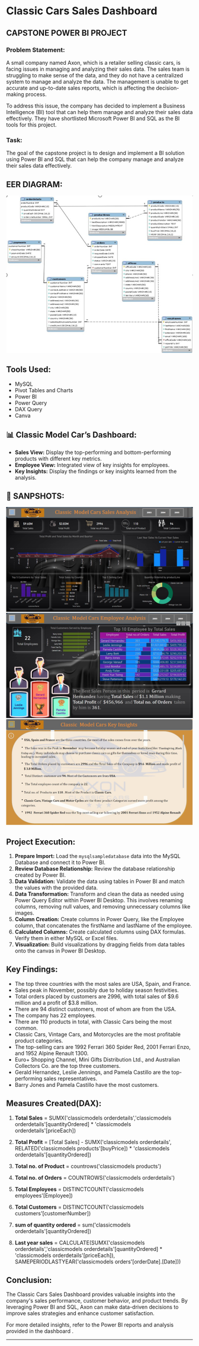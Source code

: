 # Classic Cars Sales Dashboard

## CAPSTONE POWER BI PROJECT

### Problem Statement:
A small company named Axon, which is a retailer selling classic cars, is facing issues in managing and analyzing their sales data. The sales team is struggling to make sense of the data, and they do not have a centralized system to manage and analyze the data. The management is unable to get accurate and up-to-date sales reports, which is affecting the decision-making process.

To address this issue, the company has decided to implement a Business Intelligence (BI) tool that can help them manage and analyze their sales data effectively. They have shortlisted Microsoft Power BI and SQL as the BI tools for this project.

### Task:
The goal of the capstone project is to design and implement a BI solution using Power BI and SQL that can help the company manage and analyze their sales data effectively.

## EER DIAGRAM:

![EER DIAGRAM](https://github.com/Sonus5418/classic-cars-sales-dashboard/blob/main/eer%20%20diagram.jpg)

## Tools Used:
- MySQL
- Pivot Tables and Charts
- Power BI
- Power Query
- DAX Query
- Canva

## :bar_chart: Classic Model Car’s Dashboard:
- **Sales View:** Display the top-performing and bottom-performing products with different key metrics.
- **Employee View:** Integrated view of key insights for employees.
- **Key Insights:** Display the findings or key insights learned from the analysis.

## :camera_flash: SANPSHOTS:

![SALES VIEW](https://github.com/Sonus5418/classic-cars-sales-dashboard/blob/main/classic%20cars%20dashboards/classic%20car%201.jpg)
![EMPLOYEE VIEW](https://github.com/Sonus5418/classic-cars-sales-dashboard/blob/main/classic%20cars%20dashboards/classic%20car%202.jpg)
![KEY INSIGHTS](https://github.com/Sonus5418/classic-cars-sales-dashboard/blob/main/classic%20cars%20dashboards/classic%20car%203.jpg)

## Project Execution:
1. **Prepare Import:** Load the `mysqlsampledatabase` data into the MySQL Database and connect it to Power BI.
2. **Review Database Relationship:** Review the database relationship created by Power BI.
3. **Data Validation:** Validate the data using tables in Power BI and match the values with the provided data.
4. **Data Transformation:** Transform and clean the data as needed using Power Query Editor within Power BI Desktop. This involves renaming columns, removing null values, and removing unnecessary columns like images.
5. **Column Creation:** Create columns in Power Query, like the Employee column, that concatenates the firstName and lastName of the employee.
6. **Calculated Columns:** Create calculated columns using DAX formulas. Verify them in either MySQL or Excel files.
7. **Visualization:** Build visualizations by dragging fields from data tables onto the canvas in Power BI Desktop.

## Key Findings:
- The top three countries with the most sales are USA, Spain, and France.
- Sales peak in November, possibly due to holiday season festivities.
- Total orders placed by customers are 2996, with total sales of $9.6 million and a profit of $3.8 million.
- There are 94 distinct customers, most of whom are from the USA.
- The company has 22 employees.
- There are 110 products in total, with Classic Cars being the most common.
- Classic Cars, Vintage Cars, and Motorcycles are the most profitable product categories.
- The top-selling cars are 1992 Ferrari 360 Spider Red, 2001 Ferrari Enzo, and 1952 Alpine Renault 1300.
- Euro+ Shopping Channel, Mini Gifts Distribution Ltd., and Australian Collectors Co. are the top three customers.
- Gerald Hernandez, Leslie Jennings, and Pamela Castillo are the top-performing sales representatives.
- Barry Jones and Pamela Castillo have the most customers.

## Measures Created(DAX):
1.	**Total Sales**	= SUMX('classicmodels orderdetails','classicmodels orderdetails'[quantityOrdered] * 'classicmodels orderdetails'[priceEach])

2.	**Total Profit**	          = [Total Sales] - SUMX('classicmodels orderdetails', RELATED('classicmodels products'[buyPrice]) * 'classicmodels orderdetails'[quantityOrdered])

3.	**Total no. of Product**    = countrows('classicmodels products')

4.	**Total no. of Orders**     = COUNTROWS('classicmodels orderdetails')

5.	**Total Employees** 	      = DISTINCTCOUNT('classicmodels employees'[Employee])

6.	**Total Customers** 	      = DISTINCTCOUNT('classicmodels customers'[customerNumber])

7.	**sum of quantity ordered** = sum('classicmodels orderdetails'[quantityOrdered])

8.	**Last year sales**	        = CALCULATE(SUMX('classicmodels orderdetails','classicmodels orderdetails'[quantityOrdered] * 'classicmodels orderdetails'[priceEach]),
                                  SAMEPERIODLASTYEAR('classicmodels orders'[orderDate].[Date]))

## Conclusion:
The Classic Cars Sales Dashboard provides valuable insights into the company's sales performance, customer behavior, and product trends. By leveraging Power BI and SQL, Axon can make data-driven decisions to improve sales strategies and enhance customer satisfaction.

For more detailed insights, refer to the Power BI reports and analysis provided in the dashboard .

---




